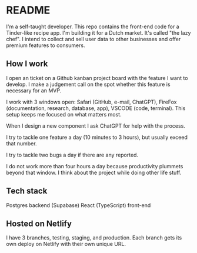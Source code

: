 # README

I'm a self-taught developer. This repo contains the front-end code for a Tinder-like recipe app. I'm building it for a Dutch market. It's called "the lazy chef". I intend to collect and sell user data to other businesses and offer premium features to consumers.

## How I work

I open an ticket on a Github kanban project board with the feature I want to develop. I make a judgement call on the spot whether this feature is necessary for an MVP. 

I work with 3 windows open: Safari (GitHub, e-mail, ChatGPT), FireFox (documentation, research, database, app), VSCODE (code, terminal). This setup keeps me focused on what matters most.

When I design a new component I ask ChatGPT for help with the process.

I try to tackle one feature a day (10 minutes to 3 hours), but usually exceed that number.

I try to tackle two bugs a day if there are any reported. 

I do not work more than four hours a day because productivity plummets beyond that window. I think about the project while doing other life stuff. 

## Tech stack

Postgres backend (Supabase)
React (TypeScript) front-end 

## Hosted on Netlify 

I have 3 branches, testing, staging, and production. Each branch gets its own deploy on Netlify with their own unique URL.